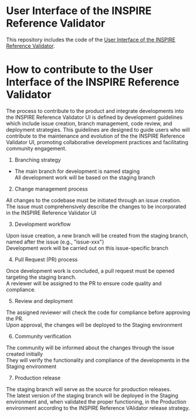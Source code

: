 # User Interface of the INSPIRE Reference Validator

This repository includes the code of the [User Interface of the INSPIRE Reference Validator](https://inspire.ec.europa.eu/validator).

# How to contribute to the User Interface of the INSPIRE Reference Validator

The process to contribute to the product and integrate developments into the INSPIRE Reference Validator UI is defined by development guidelines which include issue creation, branch management, code review, and deployment strategies. 
This guidelines are designed to guide users who will contribute to the maintenance and evolution of the the INSPIRE Reference Validator UI, promoting collaborative development practices and facilitating community engagement.

1. Branching strategy

- The main branch for development is named staging  
All development work will be based on the staging branch

2. Change management process

All changes to the codebase must be initiated through an issue creation.  
The issue must comprehensively describe the changes to be incorporated in the INSPIRE Reference Validator UI

3. Development workflow

Upon issue creation, a new branch will be created from the staging branch, named after the issue (e.g., "issue-xxx")  
Development work will be carried out on this issue-specific branch

4. Pull Request (PR) process

Once development work is concluded, a pull request must be opened targeting the staging branch.  
A reviewer will be assigned to the PR to ensure code quality and compliance.

5. Review and deployment

The assigned reviewer will check the code for compliance before approving the PR.  
Upon approval, the changes will be deployed to the Staging environment

6. Community verification

The community will be informed about the changes through the issue created initially  
They will verify the functionality and compliance of the developments in the Staging environment

7. Production release

The staging branch will serve as the source for production releases.  
The latest version of the staging branch will be deployed in the Staging environment and, when validated the proper functioning, in the Production environment according to the INSPIRE Reference VAlidator release strategy.   
